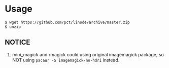 # Usage

    $ wget https://github.com/pct/linode/archive/master.zip
    $ unzip

## NOTICE
1. mini_magick and rmagick could using original imagemagick package, so NOT using `pacaur -S imagemagick-no-hdri` instead.
